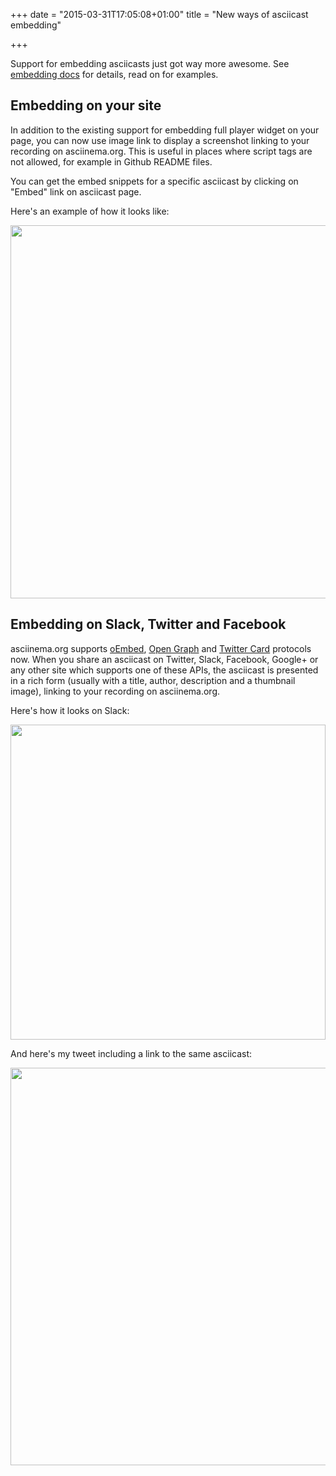 +++
date = "2015-03-31T17:05:08+01:00"
title = "New ways of asciicast embedding"

+++

Support for embedding asciicasts just got way more awesome. See [embedding
docs](https://asciinema.org/docs/embedding) for details, read on for examples.

## Embedding on your site

In addition to the existing support for embedding full player widget on your
page, you can now use image link to display a screenshot linking to your
recording on asciinema.org. This is useful in places where script tags are not
allowed, for example in Github README files.

You can get the embed snippets for a specific asciicast by clicking on "Embed"
link on asciicast page.

Here's an example of how it looks like:

<a href="https://asciinema.org/a/17654" target="_blank"><img src="https://asciinema.org/a/17654.png" width="597"/></a>

## Embedding on Slack, Twitter and Facebook

asciinema.org supports [oEmbed](http://oembed.com/), [Open
Graph](http://ogp.me/) and [Twitter
Card](https://dev.twitter.com/cards/overview) protocols now. When you share an
asciicast on Twitter, Slack, Facebook, Google+ or any other site which supports
one of these APIs, the asciicast is presented in a rich form (usually with a
title, author, description and a thumbnail image), linking to your recording on
asciinema.org.

Here's how it looks on Slack:

<img src="/img/embed-slack.png" width="504" />

And here's my tweet including a link to the same asciicast:

<img src="/img/embed-twitter.png" width="636" />
